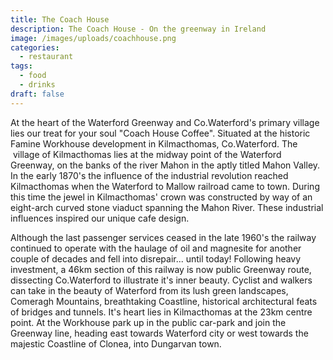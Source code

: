 ```yaml
---
title: The Coach House
description: T﻿he Coach House - On the greenway in Ireland
image: /images/uploads/coachhouse.png
categories:
  - restaurant
tags:
  - food
  - drinks
draft: false
---
```

At the heart of the Waterford Greenway and Co.Waterford's primary village lies our treat for your soul "Coach House Coffee". Situated at the historic Famine Workhouse development in Kilmacthomas, Co.Waterford. The  village of Kilmacthomas lies at the midway point of the Waterford Greenway, on the banks of the river Mahon in the aptly titled Mahon Valley. In the early 1870's the influence of the industrial revolution reached Kilmacthomas when the Waterford to Mallow railroad came to town. During this time the jewel in Kilmacthomas' crown was constructed by way of an eight-arch curved stone viaduct spanning the Mahon River. These industrial influences inspired our unique cafe design.

Although the last passenger services ceased in the late 1960's the railway continued to operate with the haulage of oil and magnesite for another couple of decades and fell into disrepair... until today! Following heavy investment, a 46km section of this railway is now public Greenway route, dissecting Co.Waterford to illustrate it's inner beauty. Cyclist and walkers can take in the beauty of Waterford from its lush green landscapes, Comeragh Mountains, breathtaking Coastline, historical architectural feats of bridges and tunnels. It's heart lies in Kilmacthomas at the 23km centre point. At the Workhouse park up in the public car-park and join the Greenway line, heading east towards Waterford city or west towards the majestic Coastline of Clonea, into Dungarvan town. [](https://www.coachhousecoffee.ie/)